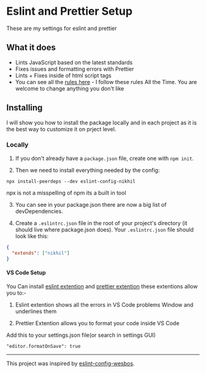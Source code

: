 # Eslint and Prettier Setup

These are my settings for eslint and prettier

## What it does

- Lints JavaScript based on the latest standards
- Fixes issues and formatting errors with Prettier
- Lints + Fixes inside of html script tags
- You can see all the [rules here](https://github.com/jhanikhilnath/eslint-config-nikhil/blob/master/.eslintrc.json) - I follow these rules All the Time. You are welcome to change anything you don't like

## Installing

I will show you how to install the package locally and in each project as it is the best way to customize it on prject level.

### Locally

1. If you don't already have a `package.json` file, create one with `npm init`.

2. Then we need to install everything needed by the config:

```
npx install-peerdeps --dev eslint-config-nikhil
```

npx is not a misspelling of npm its a built in tool

3. You can see in your package.json there are now a big list of devDependencies.

4. Create a `.eslintrc.json` file in the root of your project's directory (it should live where package.json does). Your `.eslintrc.json` file should look like this:

```json
{
  "extends": ["nikhil"]
}
```

#### VS Code Setup

You Can install [eslint extention](https://marketplace.visualstudio.com/items?itemName=dbaeumer.vscode-eslint) and [prettier extention](https://marketplace.visualstudio.com/items?itemName=esbenp.prettier-vscode) these extentions allow you to:-

1. Eslint extention shows all the errors in VS Code problems Window and underlines them

2. Prettier Extention allows you to format your code inside VS Code

Add this to your settings.json file(or search in settings GUI)

```
"editor.formatOnSave": true
```

---

This project was inspired by [eslint-config-wesbos](https://github.com/wesbos/eslint-config-wesbos).
